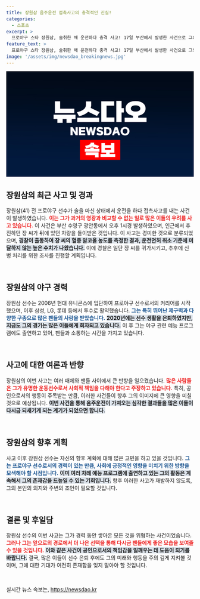 ```yaml
---
title: 장원삼 음주운전 접촉사고의 충격적인 진실!
categories:
  - 스포츠
excerpt: >
  프로야구 스타 장원삼, 술취한 채 운전하다 충격 사고! 17일 부산에서 발생한 사건으로 그의 운전면허는 취소 수준의 혈중 알콜농도 측정. 사고 경위와 향후 처벌이 주목받고 있다!
feature_text: >
  프로야구 스타 장원삼, 술취한 채 운전하다 충격 사고! 17일 부산에서 발생한 사건으로 그의 운전면허는 취소 수준의 혈중 알콜농도 측정. 사고 경위와 향후 처벌이 주목받고 있다!
image: '/assets/img/newsdao_breakingnews.jpg'
---
```


<p><img src="/assets/img/newsdao_breakingnews.jpg" alt="koreaapp 속보" /></p>

<h2 data-ke-size="size26">장원삼의 최근 사고 및 경과</h2>

<p data-ke-size="size16">장원삼(41) 전 프로야구 선수가 술을 마신 상태에서 운전을 하다 접촉사고를 내는 사건이 발생하였습니다. <b><span style="color: #ee2323;">이는 그가 과거의 영광과 비교할 수 없는 일로 많은 이들의 우려를 사고 있습니다.</span></b> 이 사건은 부산 수영구 광안동에서 오후 1시경 발생하였으며, 인근에서 후진하던 장 씨가 뒤에 있던 차량을 들이받은 것입니다. 이 사고는 경미한 것으로 분류되었으며, <b><span style="background-color: #21538527;">경찰이 출동하여 장 씨의 혈중 알코올 농도를 측정한 결과, 운전면허 취소 기준에 미달하지 않는 높은 수치가 나왔습니다.</span></b> 이에 경찰은 일단 장 씨를 귀가시키고, 추후에 신병 처리를 위한 조사를 진행할 계획입니다.</p>

<p data-ke-size="size16">&nbsp;</p>

<h2 data-ke-size="size26">장원삼의 야구 경력</h2>

<p data-ke-size="size16">장원삼 선수는 2006년 현대 유니콘스에 입단하여 프로야구 선수로서의 커리어를 시작했으며, 이후 삼성, LG, 롯데 등에서 투수로 활약했습니다. <b><span style="color: #1a5490;">그는 특히 뛰어난 제구력과 다양한 구종으로 많은 팬들의 사랑을 받았습니다.</span></b> <b><span style="background-color: #21538527;">2020년에는 선수 생활을 은퇴하였지만, 지금도 그의 경기는 많은 이들에게 회자되고 있습니다.</span></b> 이 후 그는 야구 관련 예능 프로그램에도 출연하고 있어, 팬들과 소통하는 시간을 가지고 있습니다. </p>

<p data-ke-size="size16">&nbsp;</p>

<h2 data-ke-size="size26">사고에 대한 여론과 반향</h2>

<p data-ke-size="size16">장원삼의 이번 사고는 여러 매체와 팬들 사이에서 큰 반향을 일으켰습니다. <b><span style="color: #ee2323;">많은 사람들은 그가 유명한 운동선수로서 사회적 책임을 다해야 한다고 주장하고 있습니다.</span></b> 특히, 공인으로서의 행동이 주목받는 만큼, 이러한 사건들이 향후 그의 이미지에 큰 영향을 미칠 것으로 예상됩니다. <b><span style="background-color: #21538527;">이번 사건을 통해 음주운전이 가져오는 심각한 결과들을 많은 이들이 다시금 되새기게 되는 계기가 되었으면 합니다.</span></b> </p>

<p data-ke-size="size16">&nbsp;</p>

<h2 data-ke-size="size26">장원삼의 향후 계획</h2>

<p data-ke-size="size16">사고 이후 장원삼 선수는 자신의 향후 계획에 대해 많은 고민을 하고 있을 것입니다. <b><span style="color: #1a5490;">그는 프로야구 선수로서의 경력이 있는 만큼, 사회에 긍정적인 영향을 미치기 위한 방향을 모색해야 할 시점입니다.</span></b> <b><span style="background-color: #21538527;">이미 여러 차례 예능 프로그램에 출연하고 있는 그의 활동은 계속해서 그의 존재감을 드높일 수 있는 기회입니다.</span></b> 향후 이러한 사고가 재발하지 않도록, 그의 본인의 의지와 주변의 조언이 필요할 것입니다. </p>

<p data-ke-size="size16">&nbsp;</p>

<h2 data-ke-size="size26">결론 및 후일담</h2>

<p data-ke-size="size16">장원삼 선수의 이번 사고는 그가 경력 동안 쌓아온 모든 것을 위협하는 사건이었습니다. <b><span style="color: #ee2323;">그러나 그는 앞으로의 경로에서 더 나은 선택을 통해 다시금 팬들에게 좋은 모습을 보여줄 수 있을 것입니다.</span></b> <b><span style="background-color: #21538527;">이와 같은 사건이 공인으로서의 책임감을 일깨우는 데 도움이 되기를 바랍니다.</span></b> 결국, 많은 이들이 선수 은퇴 후에도 그의 미래와 행동을 주의 깊게 지켜볼 것이며, 그에 대한 기대가 여전히 존재함을 잊지 말아야 할 것입니다.</p>

<p data-ke-size="size16">&nbsp;</p>
실시간 뉴스 속보는, <a href="https://newsdao.kr" rel="dofollow">https://newsdao.kr</a>


